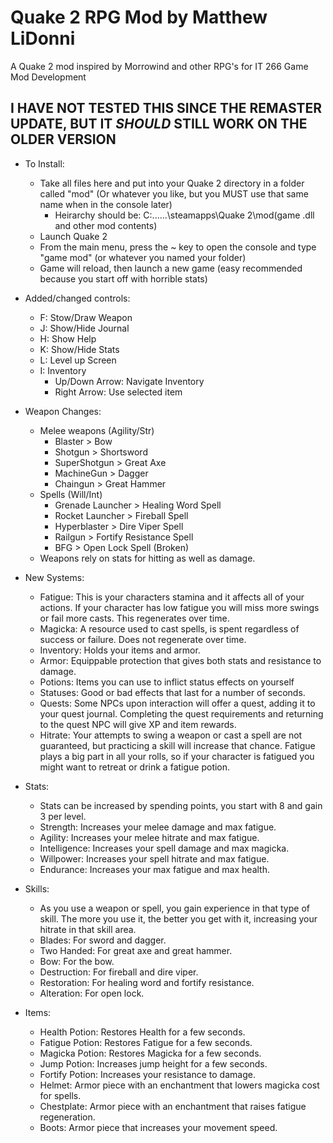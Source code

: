 # Quake 2 RPG Mod by Matthew LiDonni
A Quake 2 mod inspired by Morrowind and other RPG's for IT 266 Game Mod Development

## I HAVE NOT TESTED THIS SINCE THE REMASTER UPDATE, BUT IT *SHOULD* STILL WORK ON THE OLDER VERSION

- To Install:
    - Take all files here and put into your Quake 2 directory in a folder called "mod" (Or whatever you like, but you MUST use that same name when in the console later)
        - Heirarchy should be: C:\...\...\steamapps\Quake 2\mod\(game .dll and other mod contents)
    - Launch Quake 2
    - From the main menu, press the ~ key to open the console and type "game mod" (or whatever you named your folder)
    - Game will reload, then launch a new game (easy recommended because you start off with horrible stats)

- Added/changed controls:
    - F: Stow/Draw Weapon
    - J: Show/Hide Journal
    - H: Show Help
    - K: Show/Hide Stats
    - L: Level up Screen
    - I: Inventory
        - Up/Down Arrow: Navigate Inventory
        - Right Arrow: Use selected item

- Weapon Changes:
    - Melee weapons (Agility/Str)
        - Blaster > Bow
        - Shotgun > Shortsword
        - SuperShotgun > Great Axe
        - MachineGun > Dagger
        - Chaingun > Great Hammer
    - Spells (Will/Int)
        - Grenade Launcher > Healing Word Spell
        - Rocket Launcher > Fireball Spell
        - Hyperblaster > Dire Viper Spell
        - Railgun > Fortify Resistance Spell
        - BFG > Open Lock Spell (Broken)
    - Weapons rely on stats for hitting as well as damage.

- New Systems:
    - Fatigue: This is your characters stamina and it affects all of your actions. If your character has low fatigue you will miss more swings or fail more casts. This regenerates over time.
    - Magicka: A resource used to cast spells, is spent regardless of success or failure. Does not regenerate over time.
    - Inventory: Holds your items and armor.
    - Armor: Equippable protection that gives both stats and resistance to damage.
    - Potions: Items you can use to inflict status effects on yourself
    - Statuses: Good or bad effects that last for a number of seconds.
    - Quests: Some NPCs upon interaction will offer a quest, adding it to your quest journal. Completing the quest requirements and returning to the quest NPC will give XP and item rewards.
    - Hitrate: Your attempts to swing a weapon or cast a spell are not guaranteed, but practicing a skill will increase that chance. Fatigue plays a big part in all your rolls, so if your character is fatigued you might want to retreat or drink a fatigue potion.

- Stats:
    - Stats can be increased by spending points, you start with 8 and gain 3 per level.
    - Strength: Increases your melee damage and max fatigue.
    - Agility: Increases your melee hitrate and max fatigue.
    - Intelligence: Increases your spell damage and max magicka.
    - Willpower: Increases your spell hitrate and max fatigue.
    - Endurance: Increases your max fatigue and max health.

- Skills:
    - As you use a weapon or spell, you gain experience in that type of skill. The more you use it, the better you get with it, increasing your hitrate in that skill area.
    - Blades: For sword and dagger.
    - Two Handed: For great axe and great hammer.
    - Bow: For the bow.
    - Destruction: For fireball and dire viper.
    - Restoration: For healing word and fortify resistance.
    - Alteration: For open lock.

- Items:
    - Health Potion: Restores Health for a few seconds.
    - Fatigue Potion: Restores Fatigue for a few seconds.
    - Magicka Potion: Restores Magicka for a few seconds.
    - Jump Potion: Increases jump height for a few seconds.
    - Fortify Potion: Increases your resistance to damage.
    - Helmet: Armor piece with an enchantment that lowers magicka cost for spells.
    - Chestplate: Armor piece with an enchantment that raises fatigue regeneration.
    - Boots: Armor piece that increases your movement speed.
